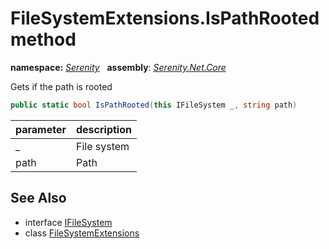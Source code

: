 # FileSystemExtensions.IsPathRooted method
**namespace:** *[Serenity](../../README.md#serenity-namespace)*   **assembly**: *[Serenity.Net.Core](../../README.md)*

Gets if the path is rooted

```csharp
public static bool IsPathRooted(this IFileSystem _, string path)
```

| parameter | description |
| --- | --- |
| _ | File system |
| path | Path |

## See Also

* interface [IFileSystem](../IFileSystem.md)
* class [FileSystemExtensions](../FileSystemExtensions.md)
